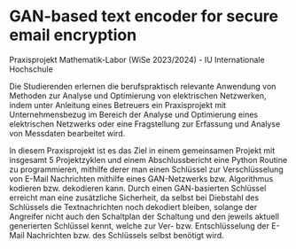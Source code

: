 # GAN-based text encoder for secure email encryption

Praxisprojekt Mathematik-Labor (WiSe 2023/2024) - IU Internationale Hochschule

Die Studierenden erlernen die berufspraktisch relevante Anwendung von Methoden zur Analyse und Optimierung von elektrischen Netzwerken, indem unter Anleitung eines Betreuers ein
Praxisprojekt mit Unternehmensbezug im Bereich der Analyse und Optimierung eines elektrischen Netzwerks oder eine Fragstellung zur Erfassung und Analyse von Messdaten bearbeitet wird.

In diesem Praxisprojekt ist es das Ziel in einem gemeinsamen Projekt mit insgesamt 5 Projektzyklen und einem Abschlussbericht eine Python Routine zu programmieren, mithilfe derer man einen Schlüssel zur Verschlüsselung von E-Mail Nachrichten mithilfe eines GAN-Netzwerks bzw. Algorithmus kodieren bzw. dekodieren kann. Durch einen GAN-basierten Schlüssel erreicht man eine zusätzliche Sicherheit, da selbst bei Diebstahl des Schlüssels die Textnachrichten noch dekodiert bleiben, solange der Angreifer nicht auch den Schaltplan der Schaltung und den jeweils aktuell generierten Schlüssel kennt, welche zur Ver- bzw. Entschlüsselung der E-Mail Nachrichten bzw. des Schlüssels selbst benötigt wird.


